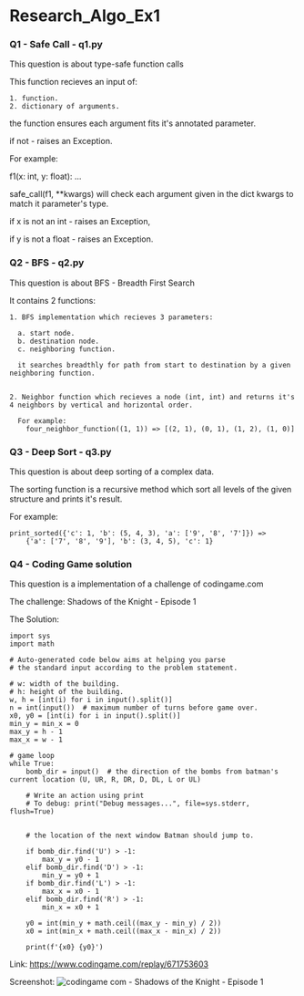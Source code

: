 # Research_Algo_Ex1

### Q1 - Safe Call - q1.py
  This question is about type-safe function calls
  
  This function recieves an input of:
  
    1. function.
    2. dictionary of arguments.
  the function ensures each argument fits it's annotated parameter.
  
  if not - raises an Exception.
  
  For example: 
  
  f1(x: int, y: float): ...
  
  safe_call(f1, **kwargs) will check each argument given in the dict kwargs to match it parameter's type.
  
  if x is not an int - raises an Exception, 
  
  if y is not a float - raises an Exception.
  
### Q2 - BFS - q2.py
  This question is about BFS - Breadth First Search
  
  It contains 2 functions:
    
    1. BFS implementation which recieves 3 parameters:
    
      a. start node.
      b. destination node.
      c. neighboring function.
      
      it searches breadthly for path from start to destination by a given neighboring function.
      
      
    2. Neighbor function which recieves a node (int, int) and returns it's 4 neighbors by vertical and horizontal order.
      
      For example:
        four_neighbor_function((1, 1)) => [(2, 1), (0, 1), (1, 2), (1, 0)]
        
### Q3 - Deep Sort - q3.py
  This question is about deep sorting of a complex data.
  
  The sorting function is a recursive method which sort all levels of the given structure and prints it's result.
  
  For example:
  
    print_sorted({'c': 1, 'b': (5, 4, 3), 'a': ['9', '8', '7']}) => 
        {'a': ['7', '8', '9'], 'b': (3, 4, 5), 'c': 1}
        
### Q4 - Coding Game solution
  This question is a implementation of a challenge of codingame.com
  
  The challenge: Shadows of the Knight - Episode 1

  The Solution:
  
    import sys
    import math

    # Auto-generated code below aims at helping you parse
    # the standard input according to the problem statement.

    # w: width of the building.
    # h: height of the building.
    w, h = [int(i) for i in input().split()]
    n = int(input())  # maximum number of turns before game over.
    x0, y0 = [int(i) for i in input().split()]
    min_y = min_x = 0
    max_y = h - 1
    max_x = w - 1

    # game loop
    while True:
        bomb_dir = input()  # the direction of the bombs from batman's current location (U, UR, R, DR, D, DL, L or UL)

        # Write an action using print
        # To debug: print("Debug messages...", file=sys.stderr, flush=True)


        # the location of the next window Batman should jump to.

        if bomb_dir.find('U') > -1:
            max_y = y0 - 1
        elif bomb_dir.find('D') > -1:
            min_y = y0 + 1
        if bomb_dir.find('L') > -1:
            max_x = x0 - 1
        elif bomb_dir.find('R') > -1:
            min_x = x0 + 1

        y0 = int(min_y + math.ceil((max_y - min_y) / 2))
        x0 = int(min_x + math.ceil((max_x - min_x) / 2))

        print(f'{x0} {y0}')
        
   Link: https://www.codingame.com/replay/671753603
   
   Screenshot: 
    ![codingame com - Shadows of the Knight - Episode 1](https://user-images.githubusercontent.com/71274563/201516449-7a8f1679-44ff-4580-98f1-885ad1af4f74.png)

      
